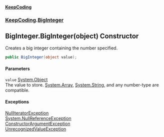 #### [KeepCoding](index.md 'index')
### [KeepCoding](KeepCoding.md 'KeepCoding').[BigInteger](BigInteger.md 'KeepCoding.BigInteger')
## BigInteger.BigInteger(object) Constructor
Creates a big integer containing the number specified.  
```csharp
public BigInteger(object value);
```
#### Parameters
<a name='KeepCoding.BigInteger.BigInteger(object).value'></a>
`value` [System.Object](https://docs.microsoft.com/en-us/dotnet/api/System.Object 'System.Object')  
The value to store. [System.Array](https://docs.microsoft.com/en-us/dotnet/api/System.Array 'System.Array'), [System.String](https://docs.microsoft.com/en-us/dotnet/api/System.String 'System.String'), and any number-type are compatible.
  
#### Exceptions
[NullIteratorException](NullIteratorException.md 'KeepCoding.Internal.NullIteratorException')  
[System.NullReferenceException](https://docs.microsoft.com/en-us/dotnet/api/System.NullReferenceException 'System.NullReferenceException')  
[ConstructorArgumentException](ConstructorArgumentException.md 'KeepCoding.Internal.ConstructorArgumentException')  
[UnrecognizedValueException](UnrecognizedValueException.md 'KeepCoding.Internal.UnrecognizedValueException')  
